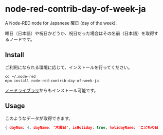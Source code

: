 # node-red-contrib-day-of-week-ja
 
A Node-RED node for Japanese 曜日 (day of the week).

曜日（日本語）や祝日かどうか、祝日だった場合はその名前（日本語）を取得するノードです。

## Install 
ご利用になられる環境に応じて、インストールを行ってください。

```
cd ~/.node-red
npm install node-red-contrib-day-of-week-ja
```

[ノードライブラリ](https://flows.nodered.org/)からもインストール可能です。

## Usage
このようなデータが取得できます。

```json
{ dayNum: 4, dayName: '木曜日', isHoliday: true, holidayName: 'こどもの日' }
```